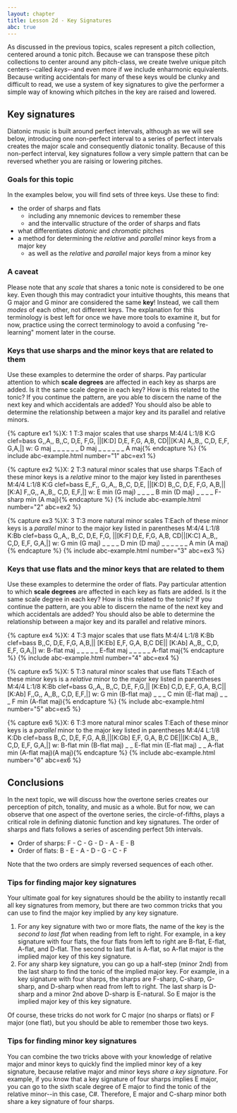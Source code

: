 ```yaml
---
layout: chapter
title: Lesson 2d - Key Signatures
abc: true
---
```


As discussed in the previous topics, scales represent a pitch collection, centered around a tonic pitch. Because we can transpose these pitch collections to center around any pitch-class, we create twelve unique pitch centers--called *keys*--and even more if we include enharmonic equivalents. Because writing accidentals for many of these keys would be clunky and difficult to read, we use a system of key signatures to give the performer a simple way of knowing which pitches in the key are raised and lowered.

## Key signatures

Diatonic music is built around perfect intervals, although as we will see below, introducing one non-perfect interval to a series of perfect intervals creates the major scale and consequently diatonic tonality. Because of this non-perfect interval, key signatures follow a very simple pattern that can be reversed whether you are raising or lowering pitches.

### Goals for this topic

In the examples below, you will find sets of three keys. Use these to find:
- the order of sharps and flats
    - including any mnemonic devices to remember these
    - and the intervallic structure of the order of sharps and flats
- what differentiates *diatonic* and *chromatic* pitches
- a method for determining the *relative* and *parallel* minor keys from a major key
    - as well as the *relative* and *parallel* major keys from a minor key

### A caveat

Please note that any *scale* that shares a tonic note is considered to be one key. Even though this may contradict your intuitive thoughts, this means that G major and G minor are considered the same **key**! Instead, we call them *modes* of each other, not different keys. The explanation for this terminology is best left for once we have more tools to examine it, but for now, practice using the correct terminology to avoid a confusing "re-learning" moment later in the course.

### Keys that use sharps and the minor keys that are related to them

Use these examples to determine the order of sharps. Pay particular attention to which **scale degrees** are affected in each key as sharps are added. Is it the same scale degree in each key? How is this related to the tonic? If you continue the pattern, are you able to discern the name of the next key and which accidentals are added? You should also be able to determine the relationship between a major key and its parallel and relative minors.

{% capture ex1 %}X: 1
T:3 major scales that use sharps
M:4/4
L:1/8
K:G clef=bass
G,,A,, B,,C, D,E, F,G, ||[K:D] D,E, F,G, A,B, CD||[K:A] A,,B,, C,D, E,F, G,A,|]
w: G maj _ _ _ _ _ _ D maj _ _ _ _ _ _ A maj{% endcapture %}
{% include abc-example.html number="1" abc=ex1 %}


{% capture ex2 %}X: 2
T:3 natural minor scales that use sharps
T:Each of these minor keys is a *relative* minor to the major key listed in parentheses
M:4/4
L:1/8
K:G clef=bass
E,,F,, G,,A,, B,,C, D,E, ||[K:D] B,,C, D,E, F,G, A,B,||[K:A] F,,G,, A,,B,, C,D, E,F,|]
w: E min (G maj) _ _ _ _ B min (D maj) _ _ _ _ F-sharp min (A maj){% endcapture %}
{% include abc-example.html number="2" abc=ex2 %}


{% capture ex3 %}X: 3
T:3 more natural minor scales
T:Each of these minor keys is a *parallel* minor to the major key listed in parentheses
M:4/4
L:1/8
K:Bb clef=bass
G,,A,, B,,C, D,E, F,G, ||[K:F] D,E, F,G, A,B, CD||[K:C] A,,B,, C,D, E,F, G,A,|]
w: G min (G maj) _ _ _ _ D min (D maj) _ _ _ _ _ _ A min (A maj){% endcapture %}
{% include abc-example.html number="3" abc=ex3 %}

### Keys that use flats and the minor keys that are related to them

Use these examples to determine the order of flats. Pay particular attention to which **scale degrees** are affected in each key as flats are added. Is it the same scale degree in each key? How is this related to the tonic? If you continue the pattern, are you able to discern the name of the next key and which accidentals are added? You should also be able to determine the relationship between a major key and its parallel and relative minors.

{% capture ex4 %}X: 4
T:3 major scales that use flats
M:4/4
L:1/8
K:Bb clef=bass
B,,C, D,E, F,G, A,B,|| [K:Eb] E,F, G,A, B,C DE|| [K:Ab] A,,B,, C,D, E,F, G,A,|]
w: B-flat maj _ _ _ _ _ E-flat maj _ _ _ _ _ A-flat maj{% endcapture %}
{% include abc-example.html number="4" abc=ex4 %}


{% capture ex5 %}X: 5
T:3 natural minor scales that use flats
T:Each of these minor keys is a *relative* minor to the major key listed in parentheses
M:4/4
L:1/8
K:Bb clef=bass
G,,A,, B,,C, D,E, F,G,|| [K:Eb] C,D, E,F, G,A, B,C|| [K:Ab] F,,G,, A,,B,, C,D, E,F,|]
w: G min (B-flat maj) _ _ _ C min (E-flat maj) _ _ _ F min (A-flat maj){% endcapture %}
{% include abc-example.html number="5" abc=ex5 %}


{% capture ex6 %}X: 6
T:3 more natural minor scales
T:Each of these minor keys is a *parallel* minor to the major key listed in parentheses
M:4/4
L:1/8
K:Db clef=bass
B,,C, D,E, F,G, A,B,||[K:Gb] E,F, G,A, B,C DE||[K:Cb] A,,B,, C,D, E,F, G,A,|]
w: B-flat min (B-flat maj) _ _ E-flat min (E-flat maj) _ _ A-flat min (A-flat maj)(A maj){% endcapture %}
{% include abc-example.html number="6" abc=ex6 %}

## Conclusions

In the next topic, we will discuss how the overtone series creates our perception of pitch, tonality, and music as a whole. But for now, we can observe that one aspect of the overtone series, the circle-of-fifths, plays a critical role in defining diatonic function and key signatures. The order of sharps and flats follows a series of ascending perfect 5th intervals.
- Order of sharps: F - C - G - D - A - E - B
- Order of flats: B - E - A - D - G - C - F

Note that the two orders are simply reversed sequences of each other. 

### Tips for finding major key signatures

Your ultimate goal for key signatures should be the ability to instantly recall all key signatures from memory, but there are two common tricks that you can use to find the major key implied by any key signature.

1. For any key signature with two or more flats, the name of the key is the *second to last flat* when reading from left to right. For example, in a key signature with four flats, the four flats from left to right are B-flat, E-flat, A-flat, and D-flat. The second to last flat is A-flat, so A-flat major is the implied major key of this key signature.
2. For any sharp key signature, you can go up a half-step (minor 2nd) from the last sharp to find the tonic of the implied major key. For example, in a key signature with four sharps, the sharps are F-sharp, C-sharp, G-sharp, and D-sharp when read from left to right. The last sharp is D-sharp and a minor 2nd above D-sharp is E-natural. So E major is the implied major key of this key signature.

Of course, these tricks do not work for C major (no sharps or flats) or F major (one flat), but you should be able to remember those two keys.

### Tips for finding minor key signatures

You can combine the two tricks above with your knowledge of relative major and minor keys to quickly find the implied minor key of a key signature, because relative major and minor keys *share a key signature*. For example, if you know that a key signature of four sharps implies E major, you can go to the sixth scale degree of E major to find the tonic of the relative minor--in this case, C#. Therefore, E major and C-sharp minor both share a key signature of four sharps.